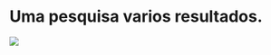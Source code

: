 # Uma pesquisa varios resultados.
<a href="https://github.com/Filip3Dev/offers_crawler" title="Offer Crawler">
<img src="https://travis-ci.com/Filip3Dev/offers_crawler.svg?token=nyAsiWsyvgqx2zWzUM2T&branch=master">
</a>
